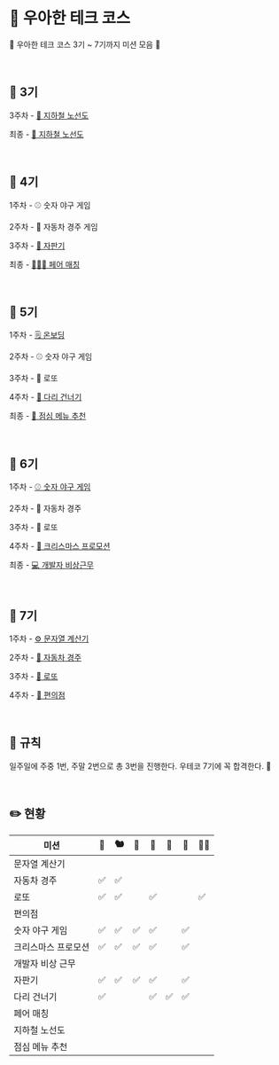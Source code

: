 # 🌌 우아한 테크 코스

🦖 우아한 테크 코스 3기 ~ 7기까지 미션 모음 🦕

<br>

## 🚀 3기

3주차 - [🚈 지하철 노선도](https://github.com/woowacourse/java-subway-path-precourse)

최종 - [🚈 지하철 노선도](https://github.com/woowacourse/java-subway-map-precourse)

<br>

## 🚀 4기

1주차 - ⚾ 숫자 야구 게임

2주차 - 🚗 자동차 경주 게임

3주차 - [🥤 자판기](https://github.com/woowacourse/java-vendingmachine-precourse)

최종 -  [🧑‍🤝‍🧑 페어 매칭](https://github.com/woowacourse/java-pairmatching-precourse)

<br>

## 🚀 5기

1주차 - [🗒️ 온보딩](https://github.com/c4fiber/java-onboarding)

2주차 - ⚾ 숫자 야구 게임

3주차 - 🎰 로또

4주차 - [🌉 다리 건너기](https://github.com/bark20/java-bridge)

최종 - [🍚  점심 메뉴 추천](https://github.com/chaewon121/java-menu/tree/chaewon121)

<br>

## 🚀 6기

1주차 - [⚾ 숫자 야구 게임](https://github.com/woowacourse-precourse/java-baseball-6)

2주차 - 🚗 자동차 경주

3주차 - 🎰 로또

4주차 - [🎄 크리스마스 프로모션](https://github.com/woowacourse-precourse/java-christmas-6)

최종 - [💻 개발자 비상근무](https://github.com/woowacourse-precourse/java-oncall-6)

<br>

## 🚀 7기

1주차 - [⚙️ 문자열 계산기](https://github.com/woowacourse-precourse/java-calculator-7)

2주차 - [🚗 자동차 경주](https://github.com/woowacourse-precourse/java-racingcar-7)

3주차 - [🎰 로또](https://github.com/woowacourse-precourse/java-lotto-7)

4주차 - [🏪 편의점](https://github.com/woowacourse-precourse/java-convenience-store-7)

<br>

## 📑 규칙

일주일에 주중 1번, 주말 2번으로 총 3번을 진행한다.
우테코 7기에 꼭 합격한다. 🌟

<br>

## ✏️ 현황

|미션|🦦|🐿️|🥔|🐇|🐶|🐬|🧑🏻|
|---|---|---|---|---|---|---|---|
|문자열 계산기||||||||
|자동차 경주|✅|✅||||||
|로또|✅|✅||✅|||✅|
|편의점||||||||
|숫자 야구 게임|✅|✅|✅|✅||✅||
|크리스마스 프로모션|✅|✅|✅|✅||✅||
|개발자 비상 근무||||||||
|자판기|✅|✅|✅|✅||✅||
|다리 건너기|✅|||✅|✅|✅||
|페어 매칭||||||||
|지하철 노선도||||||||
|점심 메뉴 추천||||||||
